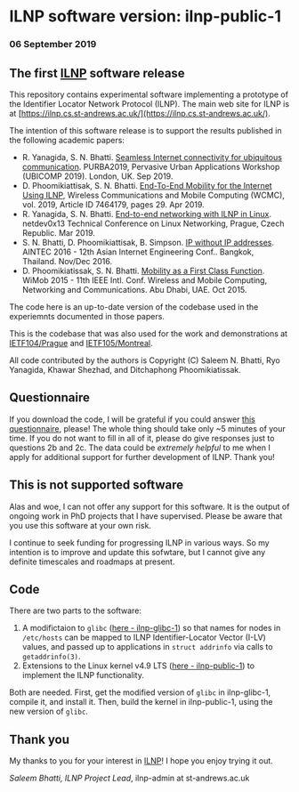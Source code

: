 # ILNP software version: ilnp-public-1
### 06 September 2019

## The first [ILNP](https://ilnp.cs.st-andrews.ac.uk/) software release

This repository contains experimental software implementing a prototype of the Identifier Locator Network Protocol (ILNP). The main web site for ILNP is at [https://ilnp.cs.st-andrews.ac.uk/](https://ilnp.cs.st-andrews.ac.uk/).

The intention of this software release is to support the results published in the following academic papers:

* R. Yanagida, S. N. Bhatti. [Seamless Internet connectivity for ubiquitous communication](http://dx.doi.org/10.1145/3341162.3349315). PURBA2019, Pervasive Urban Applications Workshop (UBICOMP 2019). London, UK. Sep 2019.
* D. Phoomikiattisak, S. N. Bhatti. [End-To-End Mobility for the Internet Using ILNP](https://doi.org/10.1155/2019/7464179), Wireless Communications and Mobile Computing (WCMC), vol. 2019, Article ID 7464179, pages 29. Apr 2019. 
* R. Yanagida, S. N. Bhatti. [End-to-end networking with ILNP in Linux](https://netdevconf.org/0x13/session.html?talk-ilnp). netdev0x13 Technical Conference on Linux Networking, Prague, Czech Republic. Mar 2019.
* S. N. Bhatti, D. Phoomikiattisak, B. Simpson. [IP without IP addresses](https://doi.org/10.1145/3012695.3012701). AINTEC 2016 - 12th Asian Internet Engineering Conf.. Bangkok, Thailand. Nov/Dec 2016.
* D. Phoomikiatissak, S. N. Bhatti. [Mobility as a First Class Function](https://doi.org/10.1109/WiMOB.2015.7348051). WiMob 2015 - 11th IEEE Intl. Conf. Wireless and Mobile Computing, Networking and Communications. Abu Dhabi, UAE. Oct 2015.

The code here is an up-to-date version of the codebase used in the experiemnts documented in those papers.

This is the codebase that was also used for the work and demonstrations at [IETF104/Prague](https://blogs.cisco.com/developer/prague-ietf-hackathon) and [IETF105/Montreal](https://trac.ietf.org/trac/ietf/meeting/wiki/105hackathon). 

All code contributed by the authors is Copyright (C) Saleem N. Bhatti, Ryo Yanagida, Khawar Shezhad, and Ditchaphong Phoomikiatissak.

## Questionnaire

If you download the code, I will be grateful if you could answer [this questionnaire](https://standrews.eu.qualtrics.com/jfe/form/SV_eWiVRfNRBnqTBXL), please! The whole thing should take only ~5 minutes of your time. If you do not want to fill in all of it, please do give responses just to questions 2b and 2c. The data could be _extremely helpful_ to me when I apply for additional support for further development of ILNP. Thank you!

## This is not supported software

Alas and woe, I can not offer any support for this software. It is the output of ongoing work in PhD projects that I have supervised. Please be aware that you use this software at your own risk.

I continue to seek funding for progressing ILNP in various ways. So my intention is to improve and update this sofwtare, but I cannot  give any definite timescales and roadmaps at present.

## Code

There are two parts to the software:

1. A modifictaion to `glibc` ([here - ilnp-glibc-1](https://github.com/ilnp/ilnp-glibc-1)) so that names for nodes in `/etc/hosts` can be mapped to ILNP Identifier-Locator Vector (I-LV) values, and passed up to applications in `struct addrinfo` via calls to `getaddrinfo(3)`.
2. Extensions to the Linux kernel v4.9 LTS ([here - ilnp-public-1](https://github.com/ilnp/ilnp-public-1)) to implement the ILNP functionality.

Both are needed. First, get the modified version of `glibc` in ilnp-glibc-1, compile it, and install it. Then, build the kernel in ilnp-public-1, using the new version of `glibc`.

## Thank you

My thanks to you for your interest in [ILNP](https://ilnp.cs.st-andrews.ac.uk/)! I hope you enjoy trying it out.

_Saleem Bhatti, ILNP Project Lead_, ilnp-admin at st-andrews.ac.uk
